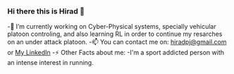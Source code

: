 ### Hi there this is Hirad 👋
-🔭 I’m currently working on Cyber-Physical systems, specially vehicular platoon controling, and also learning RL in order to continue my resarches on an under attack platoon.
-📫 You can contact me on: hiradpj@gmail.com or <a href="https://www.linkedin.com/in/hirad-pejman-68306a184/">My LinkedIn</a>
-⚡ Other Facts about me:
 -I'm a sport addicted person with an intense interest in running.


